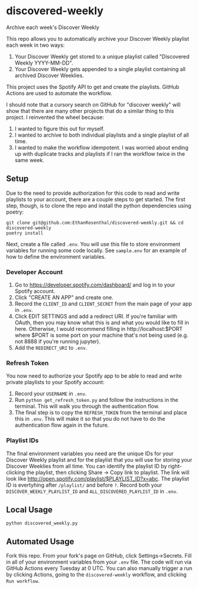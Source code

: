 # discovered-weekly

Archive each week's Discover Weekly

This repo allows you to automatically archive your Discover Weekly playlist each week in two ways:

1. Your Discover Weekly get stored to a unique playlist called "Discovered Weekly YYYY-MM-DD".
1. Your Discover Weekly gets appended to a single playlist containing all archived Discover Weeklies.

This project uses the Spotify API to get and create the playlists. GitHub Actions are used to automate the workflow.

I should note that a cursory search on GitHub for "discover weekly" will show that there are many other projects that do a similar thing to this project. I reinvented the wheel because:

1. I wanted to figure this out for myself.
1. I wanted to archive to both individual playlists and a single playlist of all time.
1. I wanted to make the workflow idempotent. I was worried about ending up with duplicate tracks and playlists if I ran the workflow twice in the same week.


## Setup

Due to the need to provide authorization for this code to read and write playlists to your account, there are a couple steps to get started. The first step, though, is to clone the repo and install the python dependencies using poetry:

```commandline
git clone git@github.com:EthanRosenthal/discovered-weekly.git && cd discovered-weekly
poetry install
```

Next, create a file called `.env`. You will use this file to store environment variables for running some code locally. See `sample.env` for an example of how to define the environment variables.

### Developer Account

1. Go to https://developer.spotify.com/dashboard/ and log in to your Spotify account.
1. Click "CREATE AN APP" and create one.
1. Record the `CLIENT_ID` and `CLIENT_SECRET` from the main page of your app in `.env`.
1. Click EDIT SETTINGS and add a redirect URI. If you're familiar with OAuth, then you may know what this is and what you would like to fill in here. Otherwise, I would recommend filling in http://localhost:$PORT where $PORT is some port on your machine that's not being used (e.g. not 8888 if you're running jupyter).
1. Add the `REDIRECT_URI` to `.env`.

### Refresh Token

You now need to authorize your Spotify app to be able to read and write private playlists to your Spotify account:

1. Record your `USERNAME` in `.env`.
1. Run `python get_refresh_token.py` and follow the instructions in the terminal. This will walk you through the authentication flow.
1. The final step is to copy the `REFRESH_TOKEN` from the terminal and place this in `.env`. This will make it so that you do not have to do the authentication flow again in the future.

### Playlist IDs

The final environment variables you need are the unique IDs for your Discover Weekly playlist and for the playlist that you will use for storing your Discover Weeklies from all time. You can identify the playlist ID by right-clicking the playlist, then clicking Share -> Copy link to playlist. The link will look like http://open.spotify.com/playlist/$PLAYLIST_ID?x=abc. The playlist ID is evertyhing after `/playlist/` and before `?`. Record both your `DISCOVER_WEEKLY_PLAYLIST_ID` and `ALL_DISCOVERED_PLAYLIST_ID` in `.env`.

## Local Usage

```commandline
python discovered_weekly.py
```

## Automated Usage

Fork this repo. From your fork's page on GitHub, click Settings->Secrets. Fill in all of your environment variables from your `.env` file. The code will run via GitHub Actions every Tuesday at 0 UTC. You can also manually trigger a run by clicking Actions, going to the `discovered-weekly` workflow, and clicking `Run workflow`.

